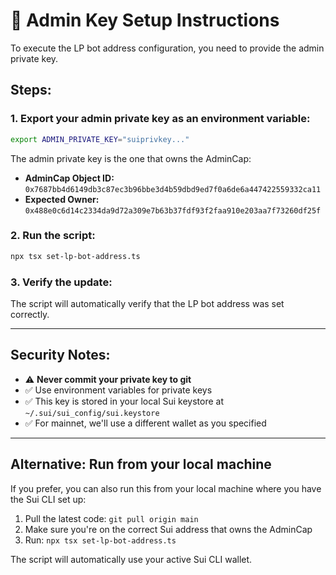 # 🔐 Admin Key Setup Instructions

To execute the LP bot address configuration, you need to provide the admin private key.

## Steps:

### 1. Export your admin private key as an environment variable:

```bash
export ADMIN_PRIVATE_KEY="suiprivkey..."
```

The admin private key is the one that owns the AdminCap:
- **AdminCap Object ID:** `0x7687bb4d6149db3c87ec3b96bbe3d4b59dbd9ed7f0a6de6a447422559332ca11`
- **Expected Owner:** `0x488e0c6d14c2334da9d72a309e7b63b37fdf93f2faa910e203aa7f73260df25f`

### 2. Run the script:

```bash
npx tsx set-lp-bot-address.ts
```

### 3. Verify the update:

The script will automatically verify that the LP bot address was set correctly.

---

## Security Notes:

- ⚠️  **Never commit your private key to git**
- ✅ Use environment variables for private keys
- ✅ This key is stored in your local Sui keystore at `~/.sui/sui_config/sui.keystore`
- ✅ For mainnet, we'll use a different wallet as you specified

---

## Alternative: Run from your local machine

If you prefer, you can also run this from your local machine where you have the Sui CLI set up:

1. Pull the latest code: `git pull origin main`
2. Make sure you're on the correct Sui address that owns the AdminCap
3. Run: `npx tsx set-lp-bot-address.ts`

The script will automatically use your active Sui CLI wallet.
